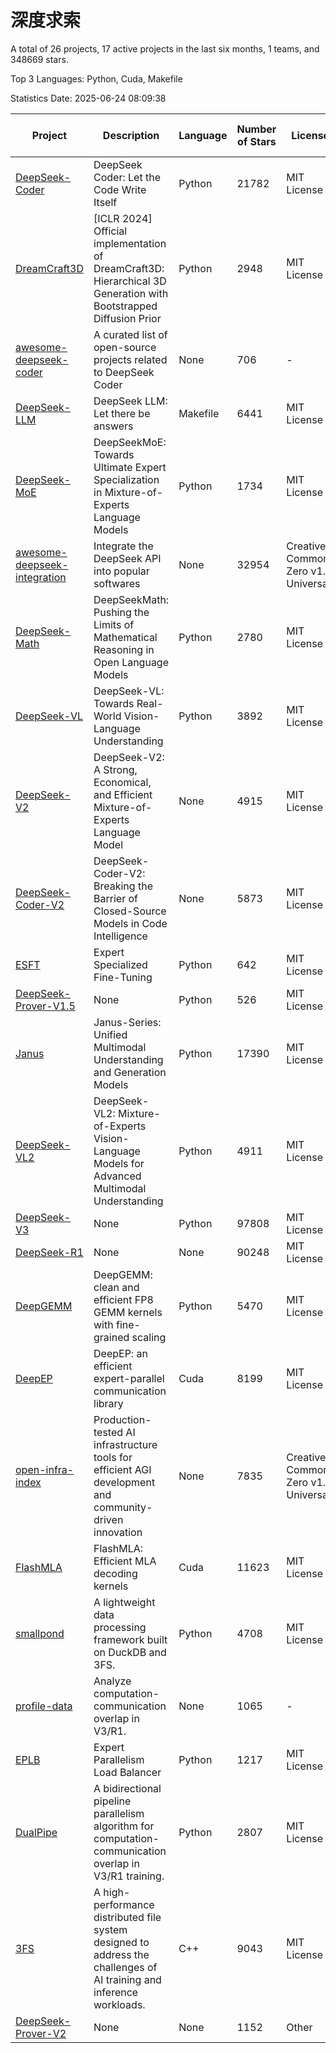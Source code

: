 # 深度求索

A total of 26 projects, 17 active projects in the last six months, 1 teams, and 348669 stars.

Top 3 Languages: Python, Cuda, Makefile

Statistics Date: 2025-06-24 08:09:38

| Project | Description | Language | Number of Stars | License | Creation Date | Last Updated Date | Last Pushed Date |
| --- | --- | --- | --- | --- | --- | --- | --- |
| [DeepSeek-Coder](https://github.com/deepseek-ai/DeepSeek-Coder) | DeepSeek Coder: Let the Code Write Itself | Python | 21782 | MIT License | 2023-10-20 | 2025-06-24 | 2024-05-21 |
| [DreamCraft3D](https://github.com/deepseek-ai/DreamCraft3D) | [ICLR 2024] Official implementation of DreamCraft3D: Hierarchical 3D Generation with Bootstrapped Diffusion Prior | Python | 2948 | MIT License | 2023-10-23 | 2025-06-22 | 2025-04-22 |
| [awesome-deepseek-coder](https://github.com/deepseek-ai/awesome-deepseek-coder) | A curated list of open-source projects related to DeepSeek Coder | None | 706 | - | 2023-11-06 | 2025-06-22 | 2024-04-03 |
| [DeepSeek-LLM](https://github.com/deepseek-ai/DeepSeek-LLM) | DeepSeek LLM: Let there be answers | Makefile | 6441 | MIT License | 2023-11-29 | 2025-06-23 | 2024-02-04 |
| [DeepSeek-MoE](https://github.com/deepseek-ai/DeepSeek-MoE) | DeepSeekMoE: Towards Ultimate Expert Specialization in Mixture-of-Experts Language Models | Python | 1734 | MIT License | 2024-01-02 | 2025-06-24 | 2024-01-16 |
| [awesome-deepseek-integration](https://github.com/deepseek-ai/awesome-deepseek-integration) | Integrate the DeepSeek API into popular softwares | None | 32954 | Creative Commons Zero v1.0 Universal | 2024-01-11 | 2025-06-24 | 2025-05-13 |
| [DeepSeek-Math](https://github.com/deepseek-ai/DeepSeek-Math) | DeepSeekMath: Pushing the Limits of Mathematical Reasoning in Open Language Models | Python | 2780 | MIT License | 2024-02-05 | 2025-06-24 | 2024-04-15 |
| [DeepSeek-VL](https://github.com/deepseek-ai/DeepSeek-VL) | DeepSeek-VL: Towards Real-World Vision-Language Understanding | Python | 3892 | MIT License | 2024-03-07 | 2025-06-22 | 2024-04-24 |
| [DeepSeek-V2](https://github.com/deepseek-ai/DeepSeek-V2) | DeepSeek-V2: A Strong, Economical, and Efficient Mixture-of-Experts Language Model | None | 4915 | MIT License | 2024-04-22 | 2025-06-24 | 2024-09-25 |
| [DeepSeek-Coder-V2](https://github.com/deepseek-ai/DeepSeek-Coder-V2) | DeepSeek-Coder-V2: Breaking the Barrier of Closed-Source Models in Code Intelligence | None | 5873 | MIT License | 2024-06-14 | 2025-06-24 | 2024-09-24 |
| [ESFT](https://github.com/deepseek-ai/ESFT) | Expert Specialized Fine-Tuning | Python | 642 | MIT License | 2024-07-04 | 2025-06-23 | 2025-05-22 |
| [DeepSeek-Prover-V1.5](https://github.com/deepseek-ai/DeepSeek-Prover-V1.5) | None | Python | 526 | MIT License | 2024-08-15 | 2025-06-22 | 2024-08-16 |
| [Janus](https://github.com/deepseek-ai/Janus) | Janus-Series: Unified Multimodal Understanding and Generation Models | Python | 17390 | MIT License | 2024-10-18 | 2025-06-24 | 2025-02-01 |
| [DeepSeek-VL2](https://github.com/deepseek-ai/DeepSeek-VL2) | DeepSeek-VL2: Mixture-of-Experts Vision-Language Models for Advanced Multimodal Understanding | Python | 4911 | MIT License | 2024-12-13 | 2025-06-24 | 2025-02-26 |
| [DeepSeek-V3](https://github.com/deepseek-ai/DeepSeek-V3) | None | Python | 97808 | MIT License | 2024-12-26 | 2025-06-24 | 2025-06-16 |
| [DeepSeek-R1](https://github.com/deepseek-ai/DeepSeek-R1) | None | None | 90248 | MIT License | 2025-01-20 | 2025-06-24 | 2025-04-09 |
| [DeepGEMM](https://github.com/deepseek-ai/DeepGEMM) | DeepGEMM: clean and efficient FP8 GEMM kernels with fine-grained scaling | Python | 5470 | MIT License | 2025-02-13 | 2025-06-23 | 2025-06-23 |
| [DeepEP](https://github.com/deepseek-ai/DeepEP) | DeepEP: an efficient expert-parallel communication library | Cuda | 8199 | MIT License | 2025-02-17 | 2025-06-24 | 2025-06-24 |
| [open-infra-index](https://github.com/deepseek-ai/open-infra-index) | Production-tested AI infrastructure tools for efficient AGI development and community-driven innovation | None | 7835 | Creative Commons Zero v1.0 Universal | 2025-02-21 | 2025-06-23 | 2025-05-15 |
| [FlashMLA](https://github.com/deepseek-ai/FlashMLA) | FlashMLA: Efficient MLA decoding kernels | Cuda | 11623 | MIT License | 2025-02-21 | 2025-06-23 | 2025-04-29 |
| [smallpond](https://github.com/deepseek-ai/smallpond) | A lightweight data processing framework built on DuckDB and 3FS. | Python | 4708 | MIT License | 2025-02-24 | 2025-06-23 | 2025-03-05 |
| [profile-data](https://github.com/deepseek-ai/profile-data) | Analyze computation-communication overlap in V3/R1. | None | 1065 | - | 2025-02-26 | 2025-06-24 | 2025-03-21 |
| [EPLB](https://github.com/deepseek-ai/EPLB) | Expert Parallelism Load Balancer | Python | 1217 | MIT License | 2025-02-26 | 2025-06-24 | 2025-03-24 |
| [DualPipe](https://github.com/deepseek-ai/DualPipe) | A bidirectional pipeline parallelism algorithm for computation-communication overlap in V3/R1 training. | Python | 2807 | MIT License | 2025-02-26 | 2025-06-22 | 2025-03-10 |
| [3FS](https://github.com/deepseek-ai/3FS) |  A high-performance distributed file system designed to address the challenges of AI training and inference workloads.  | C++ | 9043 | MIT License | 2025-02-27 | 2025-06-24 | 2025-06-17 |
| [DeepSeek-Prover-V2](https://github.com/deepseek-ai/DeepSeek-Prover-V2) | None | None | 1152 | Other | 2025-04-30 | 2025-06-22 | 2025-04-30 |
